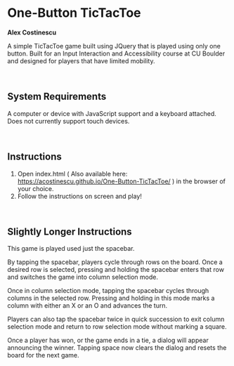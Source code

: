 # One-Button TicTacToe
**Alex Costinescu**

A simple TicTacToe game built using JQuery that is played using only one button. Built for an Input Interaction and Accessibility course at CU Boulder and designed for players that have limited mobility.

<br />

## System Requirements
A computer or device with JavaScript support and a keyboard attached. Does not currently support touch devices.

<br />

## Instructions
1. Open index.html ( Also available here: https://acostinescu.github.io/One-Button-TicTacToe/ ) in the browser of your choice.
2. Follow the instructions on screen and play!

<br />

## Slightly Longer Instructions
This game is played used just the spacebar. 

By tapping the spacebar, players  cycle through rows on the board. Once a desired row is selected, pressing and holding the spacebar enters that row and switches the game into column selection mode. 

Once in column selection mode, tapping the spacebar cycles through columns in the selected row. Pressing and holding in this mode marks a column with either an X or an O and advances the turn. 

Players can also tap the spacebar twice in quick succession to exit column selection mode and return to row selection mode without marking a square.

Once a player has won, or the game ends in a tie, a dialog will appear announcing the winner. Tapping space now clears the dialog and resets the board for the next game.